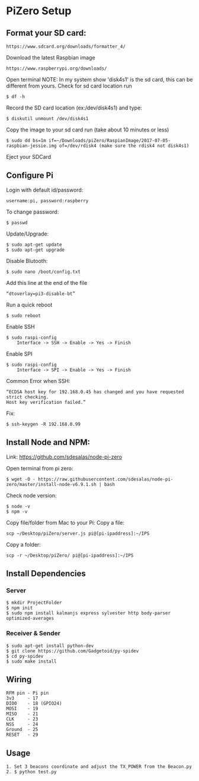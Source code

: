 # PiZero Setup
## Format your SD card: 

```
https://www.sdcard.org/downloads/formatter_4/
```

Download the latest Raspbian image
```
https://www.raspberrypi.org/downloads/
```

Open terminal
NOTE: In my system show 'disk4s1' is the sd card, this can be different from yours.
Check for sd card location run
```
$ df -h
``` 	

Record the SD card location (ex:/dev/disk4s1) and type:
```
$ diskutil unmount /dev/disk4s1 
```

Copy the image to your sd card run (take about 10 minutes or less)
```
$ sudo dd bs=1m if=~/Downloads/piZero/RaspianImage/2017-07-05-raspbian-jessie.img of=/dev/rdisk4 (make sure the rdisk4 not disk4s1)
```

Eject your SDCard 

## Configure Pi
Login with default id/password:

```
username:pi, password:raspberry
```
To change password:

```
$ passwd
```
Update/Upgrade:

```
$ sudo apt-get update
$ sudo apt-get upgrade
```
Disable Blutooth:

```
$ sudo nano /boot/config.txt
```
Add this line at the end of the file

```
“dtoverlay=pi3-disable-bt” 
```
Run a quick reboot 

```
$ sudo reboot
```
Enable SSH

```
$ sudo raspi-config
	Interface -> SSH -> Enable -> Yes -> Finish
```
Enable SPI

```
$ sudo raspi-config
	Interface -> SPI -> Enable -> Yes -> Finish
```
Common Error when SSH:

```
“ECDSA host key for 192.168.0.45 has changed and you have requested strict checking.
Host key verification failed.”
```
Fix:

```
$ ssh-keygen -R 192.168.0.99
```
## Install Node and NPM:
Link: https://github.com/sdesalas/node-pi-zero

Open terminal from pi zero:
```
$ wget -O - https://raw.githubusercontent.com/sdesalas/node-pi-zero/master/install-node-v6.9.1.sh | bash
```

Check node version:
```
$ node -v
$ npm -v
```

Copy file/folder from Mac to your Pi:
Copy a file:
```
scp ~/Desktop/piZero/server.js pi@[pi-ipaddress]:~/IPS
```
Copy a folder:
```
scp -r ~/Desktop/piZero/ pi@[pi-ipaddress]:~/IPS
```

## Install Dependencies

### Server 
```
$ mkdir ProjectFolder
$ npm init
$ sudo npm install kalmanjs express sylvester http body-parser optimized-averages
```
### Receiver & Sender
```
$ sudo apt-get install python-dev
$ git clone https://github.com/Gadgetoid/py-spidev 
$ cd py-spidev
$ sudo make install
```

## Wiring 
```
RFM pin - Pi pin  
3v3     - 17  
DIO0    - 18 (GPIO24)  
MOSI    - 19  
MISO    - 21  
CLK     - 23  
NSS     - 24  
Ground  - 25  
RESET   - 29
```

## Usage 
```
1. Set 3 beacons coordinate and adjust the TX_POWER from the Beacon.py
2. $ python test.py
```















